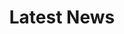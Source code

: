 ---
title: "Latest News"
draft: false
# page title background image
bg_image: "images/backgrounds/page-title.jpg"
# meta description
description : "News about AMSAI"
---